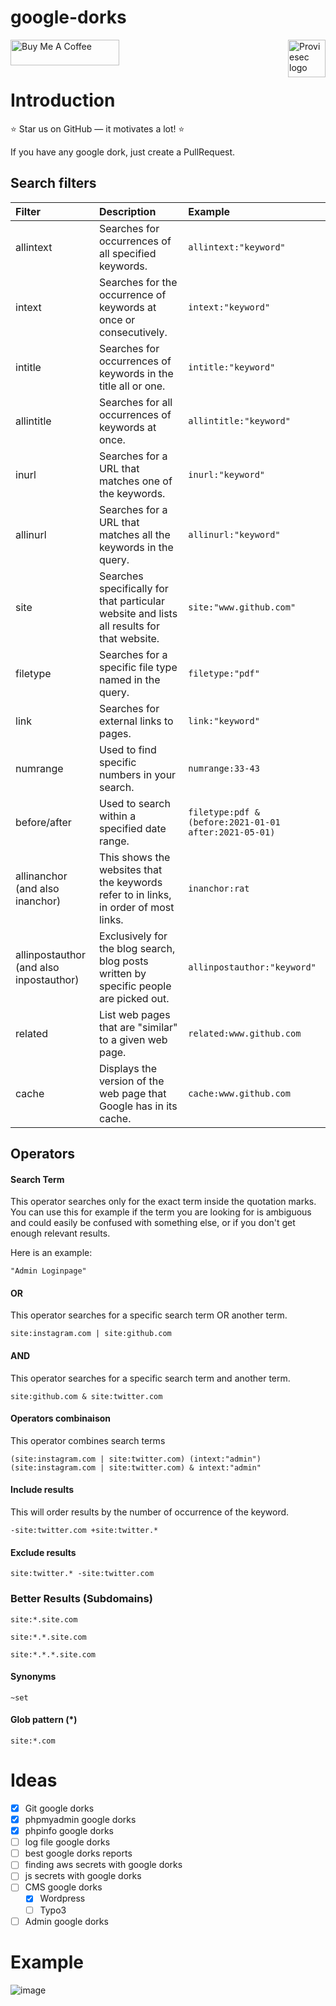 # google-dorks

<a href="https://proviesec.org/">
    <img src="https://avatars.githubusercontent.com/u/92156402?s=400&u=7fe0dbb9085a37818ee8c2b061432a9a69cbff42&v=4" alt="Proviesec logo" title="Proviesec" align="right" height="60" />
</a>
<a href="https://www.buymeacoffee.com/proviesec" target="_blank"><img src="https://cdn.buymeacoffee.com/buttons/default-orange.png" alt="Buy Me A Coffee" height="41" width="174"></a>


# Introduction 

:star: Star us on GitHub — it motivates a lot! :star:

If you have any google dork, just create a PullRequest. 


## Search filters

| Filter          | Description                                        | Example                              |
| :-------------- |:---------------------------------------------------| :------------------------------------|
| allintext      | Searches for occurrences of all specified keywords. | `allintext:"keyword"` |
| intext      | Searches for the occurrence of keywords at once or consecutively. | `intext:"keyword"` |
| intitle      | Searches for occurrences of keywords in the title all or one. | `intitle:"keyword"` |
| allintitle      | Searches for all occurrences of keywords at once. | `allintitle:"keyword"` |
| inurl      | Searches for a URL that matches one of the keywords. | `inurl:"keyword"` |
| allinurl      | Searches for a URL that matches all the keywords in the query. | `allinurl:"keyword"` |
| site      | Searches specifically for that particular website and lists all results for that website. | `site:"www.github.com"` |
| filetype      | Searches for a specific file type named in the query. | `filetype:"pdf"` |
| link      | Searches for external links to pages. | `link:"keyword"` |
| numrange      | Used to find specific numbers in your search. | `numrange:33-43` |
| before/after      | Used to search within a specified date range. | `filetype:pdf & (before:2021-01-01 after:2021-05-01)` |
| allinanchor (and also inanchor)      | This shows the websites that the keywords refer to in links, in order of most links. | `inanchor:rat` |
| allinpostauthor (and also inpostauthor)      | Exclusively for the blog search, blog posts written by specific people are picked out. | `allinpostauthor:"keyword"` |
| related      | List web pages that are "similar" to a given web page. | `related:www.github.com` |
| cache      | Displays the version of the web page that Google has in its cache. | `cache:www.github.com` |


## Operators
#### Search Term

This operator searches only for the exact term inside the quotation marks. You can use this for example if the term you are looking for is ambiguous and could easily be confused with something else, or if you don't get enough relevant results. 

Here is an example:

```
"Admin Loginpage"
```
#### OR
This operator searches for a specific search term OR another term.

```
site:instagram.com | site:github.com
```

#### AND
This operator searches for a specific search term and another term.

```
site:github.com & site:twitter.com
```

#### Operators combinaison
This operator combines search terms 
```
(site:instagram.com | site:twitter.com) (intext:"admin")
(site:instagram.com | site:twitter.com) & intext:"admin"
```

#### Include results

This will order results by the number of occurrence of the keyword.

```
-site:twitter.com +site:twitter.*
```

#### Exclude results

```
site:twitter.* -site:twitter.com
```

### Better Results (Subdomains)
```
site:*.site.com

site:*.*.site.com

site:*.*.*.site.com
```
#### Synonyms

```
~set
```

#### Glob pattern (*)

```
site:*.com
```

# Ideas

- [x] Git google dorks
- [x] phpmyadmin google dorks
- [x] phpinfo google dorks
- [ ] log file google dorks
- [ ] best google dorks reports
- [ ] finding aws secrets with google dorks
- [ ] js secrets with google dorks
- [ ] CMS google dorks
  - [x] Wordpress
  - [ ] Typo3
- [ ] Admin google dorks

# Example 

![image](https://user-images.githubusercontent.com/6010786/152770177-537fbfa2-235e-4951-a885-12c6a90c40a5.png)

